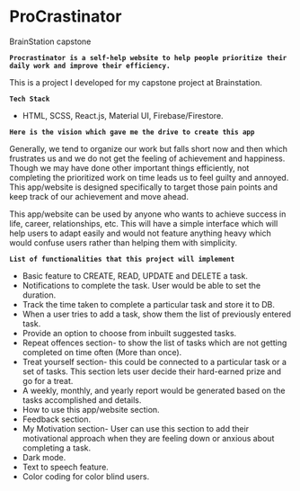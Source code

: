 # ProCrastinator
BrainStation capstone

**``Procrastinator is a self-help website to help people prioritize their daily work and improve their efficiency.``** 

This is a project I developed for my capstone project at Brainstation.

**``Tech Stack``**
-	HTML, SCSS, React.js, Material UI, Firebase/Firestore.

**``Here is the vision which gave me the drive to create this app``**

Generally, we tend to organize our work but falls short now and then which frustrates us and we do not get the feeling of achievement and happiness. 
Though we may have done other important things efficiently, not completing the prioritized work on time leads us to feel guilty and annoyed. 
This app/website is designed specifically to target those pain points and keep track of our achievement and move ahead. 

This app/website can be used by anyone who wants to achieve success in life, career, relationships, etc. 
This will have a simple interface which will help users to adapt easily and would not feature anything heavy which would confuse users rather than helping them with simplicity.

**``List of functionalities that this project will implement``**
-	Basic feature to CREATE, READ, UPDATE and DELETE a task.
-	Notifications to complete the task. User would be able to set the duration.
-	Track the time taken to complete a particular task and store it to DB.
-	When a user tries to add a task, show them the list of previously entered task.
-	Provide an option to choose from inbuilt suggested tasks.
-	Repeat offences section- to show the list of tasks which are not getting completed on time often (More than once).
-	Treat yourself section- this could be connected to a particular task or a set of tasks.     This section lets user decide their hard-earned prize and go for a treat.
-	A weekly, monthly, and yearly report would be generated based on the tasks accomplished and details.
-	How to use this app/website section.
-	Feedback section.
-	My Motivation section- User can use this section to add their motivational approach when they are feeling down or anxious about completing a task.
-	Dark mode.
-	Text to speech feature.
-	Color coding for color blind users.


